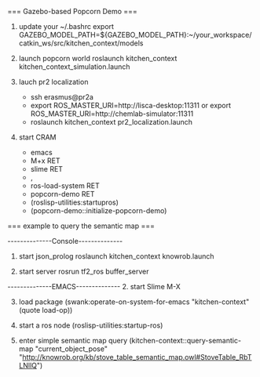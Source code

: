 === Gazebo-based Popcorn Demo ===

1. update your ~/.bashrc 
   export GAZEBO_MODEL_PATH=${GAZEBO_MODEL_PATH}:~/your_workspace/catkin_ws/src/kitchen_context/models

2. launch popcorn world
   roslaunch kitchen_context kitchen_context_simulation.launch 

3. lauch pr2 localization
   * ssh erasmus@pr2a
   * export ROS_MASTER_URI=http://lisca-desktop:11311 or export ROS_MASTER_URI=http://chemlab-simulator:11311
   * roslaunch kitchen_context pr2_localization.launch

4. start CRAM
   * emacs
   * M+x RET
   * slime RET
   * ,
   * ros-load-system RET
   * popcorn-demo RET
   * (roslisp-utilities:startupros)
   * (popcorn-demo::initialize-popcorn-demo)


=== example to query the semantic map ===


--------------Console--------------
1. start json_prolog
   roslaunch kitchen_context knowrob.launch

2. start server
   rosrun tf2_ros buffer_server 

 

--------------EMACS--------------
2. start Slime
   M-X

3. load package
   (swank:operate-on-system-for-emacs "kitchen-context" (quote load-op))

4. start a ros node
   (roslisp-utilities:startup-ros)

5. enter simple semantic map query
   (kitchen-context::query-semantic-map 
          "current_object_pose"
          "http://knowrob.org/kb/stove_table_semantic_map.owl#StoveTable_RbTLNllQ")



